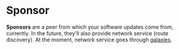 # Sponsor

**Sponsors** are a peer from which your software updates come from, currently. In the future, they'll also provide network service (route discovery). At the moment, network service goes through [galaxies](urbit-docs/glossary/galaxy).
